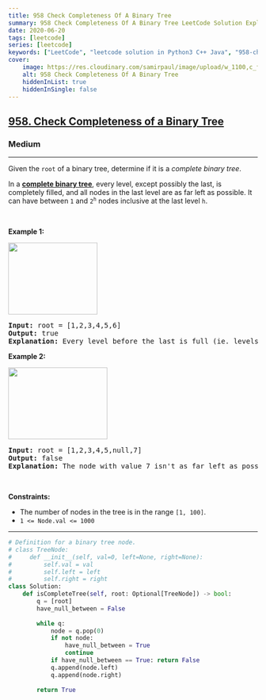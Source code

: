```yaml
---
title: 958 Check Completeness Of A Binary Tree
summary: 958 Check Completeness Of A Binary Tree LeetCode Solution Explained
date: 2020-06-20
tags: [leetcode]
series: [leetcode]
keywords: ["LeetCode", "leetcode solution in Python3 C++ Java", "958-check-completeness-of-a-binary-tree LeetCode Solution Explained"]
cover:
    image: https://res.cloudinary.com/samirpaul/image/upload/w_1100,c_fit,co_rgb:FFFFFF,l_text:Arial_75_bold:958 Check Completeness Of A Binary Tree - Solution Explained/problem-solving.webp
    alt: 958 Check Completeness Of A Binary Tree
    hiddenInList: true
    hiddenInSingle: false
---
```



<h2><a href="https://leetcode.com/problems/check-completeness-of-a-binary-tree/">958. Check Completeness of a Binary Tree</a></h2><h3>Medium</h3><hr><div><p>Given the <code>root</code> of a binary tree, determine if it is a <em>complete binary tree</em>.</p>

<p>In a <strong><a href="http://en.wikipedia.org/wiki/Binary_tree#Types_of_binary_trees" target="_blank">complete binary tree</a></strong>, every level, except possibly the last, is completely filled, and all nodes in the last level are as far left as possible. It can have between <code>1</code> and <code>2<sup>h</sup></code> nodes inclusive at the last level <code>h</code>.</p>

<p>&nbsp;</p>
<p><strong>Example 1:</strong></p>
<img alt="" src="https://assets.leetcode.com/uploads/2018/12/15/complete-binary-tree-1.png" style="width: 180px; height: 145px;">
<pre><strong>Input:</strong> root = [1,2,3,4,5,6]
<strong>Output:</strong> true
<strong>Explanation:</strong> Every level before the last is full (ie. levels with node-values {1} and {2, 3}), and all nodes in the last level ({4, 5, 6}) are as far left as possible.
</pre>

<p><strong>Example 2:</strong></p>
<img alt="" src="https://assets.leetcode.com/uploads/2018/12/15/complete-binary-tree-2.png" style="width: 200px; height: 145px;">
<pre><strong>Input:</strong> root = [1,2,3,4,5,null,7]
<strong>Output:</strong> false
<strong>Explanation:</strong> The node with value 7 isn't as far left as possible.
</pre>

<p>&nbsp;</p>
<p><strong>Constraints:</strong></p>

<ul>
	<li>The number of nodes in the tree is in the range <code>[1, 100]</code>.</li>
	<li><code>1 &lt;= Node.val &lt;= 1000</code></li>
</ul>
</div>

---




```python
# Definition for a binary tree node.
# class TreeNode:
#     def __init__(self, val=0, left=None, right=None):
#         self.val = val
#         self.left = left
#         self.right = right
class Solution:
    def isCompleteTree(self, root: Optional[TreeNode]) -> bool:
        q = [root]
        have_null_between = False
        
        while q:
            node = q.pop(0)
            if not node:
                have_null_between = True
                continue
            if have_null_between == True: return False
            q.append(node.left)
            q.append(node.right)
        
        return True
```
